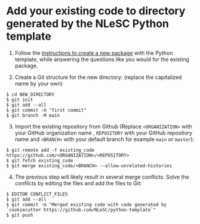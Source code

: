 # Add your existing code to directory generated by the NLeSC Python template

1. Follow the [instructions to create a new package](https://github.com/NLeSC/python-template#how-to-use) with the Python template, while answering the questions like you would for the existing package.

2. Create a Git structure for the new directory: (replace the capitalized name by your own)
```shell
$ cd NEW_DIRECTORY
$ git init
$ git add --all
$ git commit -m "first commit"
$ git branch -M main
```

3. Import the existing repository from Github (Replace `<ORGANIZATION>` with your GitHub organization name , `REPOSITORY` with your GitHub repository name and `<BRANCH>` with your default branch for example `main` or `master`):
```shell
$ git remote add -f existing_code https://github.com/<ORGANIZATION>/<REPOSITORY>
$ git fetch existing_code
$ git merge existing_code/<BRANCH> --allow-unrelated-histories
```

4. The previous step will likely result in several merge conflicts. Solve the conflicts by editing the files and add the files to  Git:
```shell
$ EDITOR CONFLICT_FILES
$ git add --all
$ git commit -m "Merged existing code with code generated by `cookiecutter https://github.com/NLeSC/python-template`"
$ git push
```
